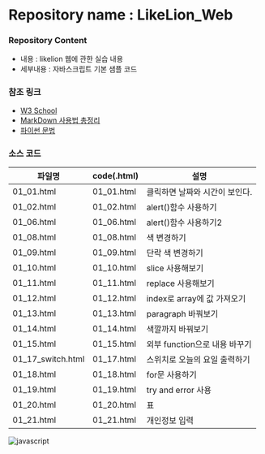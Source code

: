 # Repository name : LikeLion_Web
### Repository Content
  * 내용 : likelion 웹에 관한 실습 내용
  * 세부내용 : 자바스크립트 기본 샘플 코드
  
### 참조 링크
  * [W3 School](https://www.w3schools.com/js)
  * [MarkDown 사용법 총정리](https://heropy.blog/2017/09/30/markdown/)
  * [파이썬 문법](https://wikidocs.net/book/1)
  
 ### 소스 코드
| 파일명 | code(.html) | 설명 |
|------  |---          |---   |
|01_01.html |01_01.html | 클릭하면 날짜와 시간이 보인다.|
|01_02.html |01_02.html | alert()함수 사용하기 |
|01_06.html |01_06.html | alert()함수 사용하기2 |
|01_08.html |01_08.html | 색 변경하기 |
|01_09.html |01_09.html | 단락 색 변경하기 |
|01_10.html |01_10.html | slice 사용해보기 |
|01_11.html |01_11.html | replace 사용해보기 |
|01_12.html |01_12.html | index로 array에 값 가져오기 |
|01_13.html |01_13.html | paragraph 바꿔보기 |
|01_14.html |01_14.html | 색깔까지 바꿔보기 |
|01_15.html |01_15.html | 외부 function으로 내용 바꾸기 |
|01_17_switch.html |01_17.html | 스위치로 오늘의 요일 출력하기 |
|01_18.html |01_18.html | for문 사용하기 |
|01_19.html |01_19.html | try and error 사용 |
|01_20.html |01_20.html | 표 |
|01_21.html |01_21.html | 개인정보 입력 |

![javascript](https://upload.wikimedia.org/wikipedia/commons/thumb/9/99/Unofficial_JavaScript_logo_2.svg/2560px-Unofficial_JavaScript_logo_2.svg.png)
